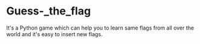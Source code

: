 # Guess-_the_flag
It's a Python game which can help you to learn same flags from all over the world and it's easy to insert new flags.
